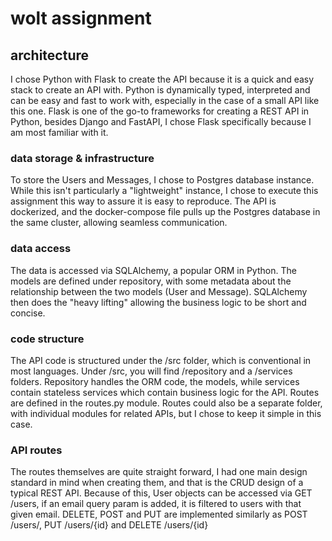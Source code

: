 # wolt assignment

## architecture
I chose Python with Flask to create the API because it is a quick and easy stack to create an API with. Python is dynamically typed, interpreted and can be easy and fast to work with, especially in the case of a small API like this one. Flask is one of the go-to frameworks for creating a REST API in Python, besides Django and FastAPI, I chose Flask specifically because I am most familiar with it.

### data storage & infrastructure
To store the Users and Messages, I chose to Postgres database instance. While this isn't particularly a "lightweight" instance, I chose to execute this assignment this way to assure it is easy to reproduce. The API is dockerized, and the docker-compose file pulls up the Postgres database in the same cluster, allowing seamless communication.

### data access
The data is accessed via SQLAlchemy, a popular ORM in Python. The models are defined under repository, with some metadata about the relationship between the two models (User and Message). SQLAlchemy then does the "heavy lifting" allowing the business logic to be short and concise.

### code structure
The API code is structured under the /src folder, which is conventional in most languages. Under /src, you will find /repository and a /services folders. Repository handles the ORM code, the models, while services contain stateless services which contain business logic for the API.
Routes are defined in the routes.py module. Routes could also be a separate folder, with individual modules for related APIs, but I chose to keep it simple in this case.

### API routes
The routes themselves are quite straight forward, I had one main design standard in mind when creating them, and that is the CRUD design of a typical REST API. Because of this, User objects can be accessed via GET /users, if an email query param is added, it is filtered to users with that given email. DELETE, POST and PUT are implemented similarly as POST /users/, PUT /users/{id} and DELETE /users/{id}